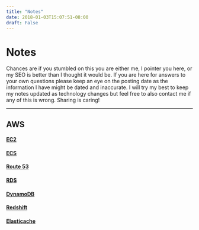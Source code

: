 ```yaml
---
title: "Notes"
date: 2018-01-03T15:07:51-08:00
draft: False
---
```


# Notes

Chances are if you stumbled on this you are either me, I pointer you here, or my SEO is better than I thought it would be. If you are here for answers to your own questions please keep an eye on the posting date as the information I have might be dated and inaccurate. I will try my best to keep my notes updated as technology changes but feel free to also contact me if any of this is wrong. Sharing is caring!

___

## AWS
#### [EC2](/aws/ec2)
#### [ECS](/aws/ecs)
#### [Route 53](/aws/route53)
#### [RDS](/aws/rds)
#### [DynamoDB](/aws/dynamodb)
#### [Redshift](/aws/redShift)
#### [Elasticache](/aws/elasticache)